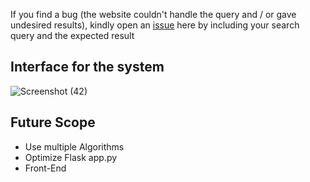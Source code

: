 If you find a bug (the website couldn't handle the query and / or gave undesired results), kindly open an [issue](https://github.com/Chaste20/Airfare-Predictor/issues) here by including your search query and the expected result

## Interface for the system

![Screenshot (42)](https://github.com/user-attachments/assets/2593d2a5-017e-493b-8365-8a6ddc07311b)


## Future Scope

* Use multiple Algorithms
* Optimize Flask app.py
* Front-End 
